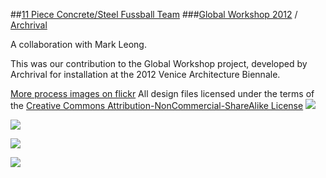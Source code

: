 ##[11 Piece Concrete/Steel Fussball Team](www.tiago.co.nz/fussball)
###[Global Workshop 2012](http://www.archrival.org/global-workshop.html) / [Archrival](http://www.archrival.org/)

A collaboration with Mark Leong.

This was our contribution to the Global Workshop project, developed by Archrival for installation at the 2012 Venice Architecture Biennale.

[More process images on flickr](http://www.flickr.com/photos/26287403@N06/sets/72157635414091902/)
All design files licensed under the terms of the [Creative Commons Attribution-NonCommercial-ShareAlike License](http://creativecommons.org/licenses/by-nc-sa/3.0/legalcode)
![](http://i.creativecommons.org/l/by-nc-sa/3.0/88x31.png)

![](http://farm6.staticflickr.com/5445/9689923848_a1d02c0bbb_c.jpg)

![](http://farm8.staticflickr.com/7450/9689929680_cdd0289cf1_c.jpg)

![](http://farm4.staticflickr.com/3689/9702170368_daa24bc89d_c.jpg)